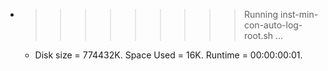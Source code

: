 * >>>>>>>>> Running inst-min-con-auto-log-root.sh ...
  * Disk size = 774432K. Space Used = 16K. Runtime = 00:00:00:01.
